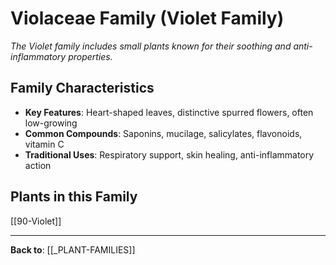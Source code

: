 # Violaceae Family (Violet Family)

*The Violet family includes small plants known for their soothing and anti-inflammatory properties.*

## Family Characteristics
- **Key Features**: Heart-shaped leaves, distinctive spurred flowers, often low-growing
- **Common Compounds**: Saponins, mucilage, salicylates, flavonoids, vitamin C
- **Traditional Uses**: Respiratory support, skin healing, anti-inflammatory action

## Plants in this Family

[[90-Violet]]

---

**Back to**: [[_PLANT-FAMILIES]]
